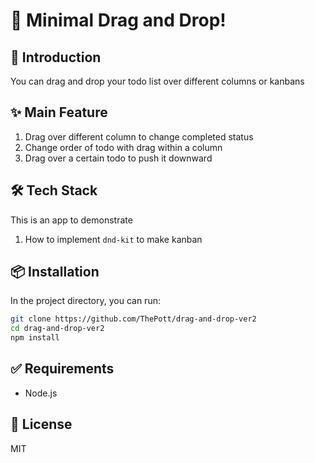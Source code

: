 # 🚀 Minimal Drag and Drop!

## 📖 Introduction
You can drag and drop your todo list over different columns or kanbans

## ✨ Main Feature
1. Drag over different column to change completed status
2. Change order of todo with drag within a column
3. Drag over a certain todo to push it downward

## 🛠️ Tech Stack
This is an app to demonstrate
1. How to implement `dnd-kit` to make kanban

## 📦 Installation
In the project directory, you can run:
```bash
git clone https://github.com/ThePott/drag-and-drop-ver2
cd drag-and-drop-ver2
npm install
```
## ✅ Requirements
* Node.js
## 📜 License
MIT